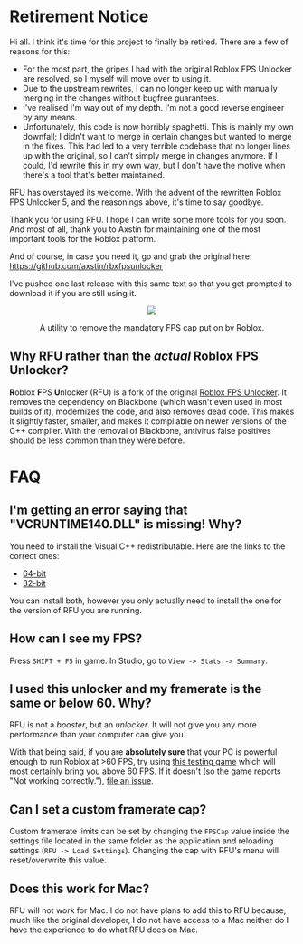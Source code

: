 # Retirement Notice
Hi all. I think it's time for this project to finally be retired. There are a few of reasons for this:

- For the most part, the gripes I had with the original Roblox FPS Unlocker are resolved, so I myself will move over to using it.
- Due to the upstream rewrites, I can no longer keep up with manually merging in the changes without bugfree guarantees.
- I've realised I'm way out of my depth. I'm not a good reverse engineer by any means.
- Unfortunately, this code is now horribly spaghetti. This is mainly my own downfall; I didn't want to merge in certain changes but wanted to
merge in the fixes. This had led to a very terrible codebase that no longer lines up with the original, so I can't simply merge in changes
anymore. If I could, I'd rewrite this in my own way, but I don't have the motive when there's a tool that's better maintained.

RFU has overstayed its welcome. With the advent of the rewritten Roblox FPS Unlocker 5, and the reasonings above, it's time to say goodbye.

Thank you for using RFU. I hope I can write some more tools for you soon. And most of all, thank you to Axstin for maintaining one of the
most important tools for the Roblox platform.

And of course, in case you need it, go and grab the original here: https://github.com/axstin/rbxfpsunlocker

I've pushed one last release with this same text so that you get prompted to download it if you are still using it.

<p align="center">
  <img src="https://raw.githubusercontent.com/LewisTehMinerz/RFU/master/repository-banner.png">
</p>
<p align="center">
  A utility to remove the mandatory FPS cap put on by Roblox.
</p>

## Why RFU rather than the *actual* Roblox FPS Unlocker?
**R**oblox **F**PS **U**nlocker (RFU) is a fork of the original [Roblox FPS Unlocker](https://github.com/axstin/rbxfpsunlocker). It removes
the dependency on Blackbone (which wasn't even used in most builds of it), modernizes the code, and also removes dead code. This makes it
slightly faster, smaller, and makes it compilable on newer versions of the C++ compiler. With the removal of Blackbone, antivirus false
positives should be less common than they were before.

# FAQ
## I'm getting an error saying that "VCRUNTIME140.DLL" is missing! Why?
You need to install the Visual C++ redistributable. Here are the links to the correct ones:
* [64-bit](https://aka.ms/vs/16/release/vc_redist.x64.exe)
* [32-bit](https://aka.ms/vs/16/release/vc_redist.x86.exe)

You can install both, however you only actually need to install the one for the version of RFU you are running.

## How can I see my FPS?
Press `SHIFT + F5` in game. In Studio, go to `View -> Stats -> Summary`.

## I used this unlocker and my framerate is the same or below 60. Why?
RFU is not a *booster*, but an *unlocker*. It will not give you any more performance than your computer can give you.

With that being said, if you are **absolutely sure** that your PC is powerful enough to run Roblox at >60 FPS, try using
[this testing game](https://www.roblox.com/games/5885482504/-) which will most certainly bring you above 60 FPS. If it doesn't (so the game
reports "Not working correctly."), [file an issue](https://github.com/LewisTehMinerz/RFU/issues).

## Can I set a custom framerate cap?
Custom framerate limits can be set by changing the `FPSCap` value inside the settings file located in the same folder as the application
and reloading settings (`RFU -> Load Settings`). Changing the cap with RFU's menu will reset/overwrite this value.

## Does this work for Mac?
RFU will not work for Mac. I do not have plans to add this to RFU because, much like the original developer, I do not have access to a Mac
neither do I have the experience to do what RFU does on Mac.
